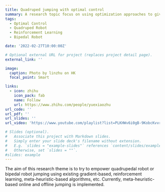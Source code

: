 ```yaml
---
title: Quadruped jumping with optimal control
summary: A research topic focus on using optimization approaches to give legged robot jumping ability.
tags:
  - Optimal Control
  - Quadruped Robot
  - Reinforcement Learning
  - Bipedal Robot

date: '2022-02-27T10:00:00Z'

# Optional external URL for project (replaces project detail page).
external_link: ''

image:
  caption: Photo by linzhu on HK
  focal_point: Smart

links:
  - icon: zhihu
    icon_pack: fab
    name: Follow
    url: https://www.zhihu.com/people/yuexiaozhu
url_code: ''
url_pdf: ''
url_slides: ''
url_video: 'https://www.youtube.com/playlist?list=PLKHWv6i0gB-9KobcKvvrprYk5VArDbhFk'

# Slides (optional).
#   Associate this project with Markdown slides.
#   Simply enter your slide deck's filename without extension.
#   E.g. `slides = "example-slides"` references `content/slides/example-slides.md`.
#   Otherwise, set `slides = ""`.
#slides: example
---
```


The aim of this research theme is to try to empower quadrupedal robot or bipedal robot jumping using existing gradient-based, reinforcement learning, meta-heuristic-based algorithms, etc. Currently, meta-heuristic-based online and offline jumping is implemented.
